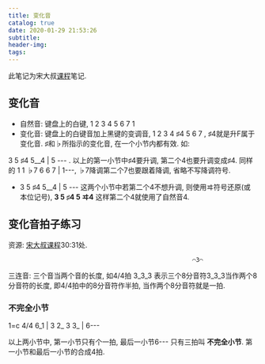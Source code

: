 ```yaml
---
title: 变化音
catalog: true
date: 2020-01-29 21:53:26
subtitle:
header-img:
tags:
---
```


此笔记为宋大叔[课程](https://www.bilibili.com/video/av57722735?p=4)笔记.

## 变化音

- 自然音: 键盘上的白键, 1 2 3 4 5 6 7 1
- 变化音: 键盘上的白键音加上黑键的变调音, 1 2 3 4 ♯4 5 6 7 , ♯4就是升F属于变化音.
♯和♭所指示的变化音, 在一个小节内都有效. 如: 

3 5 ♯4 5__4 | 5 --- .
以上的第一小节中♯4要升调, 第二个4也要升调变成♯4.
同样的 1 1 ♭7 6 6 7 | 1---, ♭7降调第二个7也要跟着降调, 省略不写降调符号.

- 3 5 ♯4 5__4 | 5 --- 这两个小节中若第二个4不想升调, 则使用ヰ符号还原(或本位记号), __3 5 ♯4 5 ヰ4__ 这样第二个4就使用了自然音4.

## 变化音拍子练习
资源: [宋大叔课程](https://www.bilibili.com/video/av57722735?p=4)30:31处.

                                                        ⌒3⌒
三连音: 三个音当两个音的长度, 如4/4拍 3_3_3 表示三个8分音符3_3_3当作两个8分音符的长度, 即4/4拍中的8分音符作半拍, 当作两个8分音符就是一拍.

### 不完全小节
1=c 4/4
6_1 | 3 2_ 3 3_ | 6---

以上两小节中, 第一小节只有个一拍, 最后一小节6--- 只有三拍叫 __不完全小节__. 第一小节和最后一小节的合成4拍.